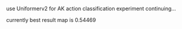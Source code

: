use Uniformerv2 for AK action classification
experiment continuing...

currently best result map is 0.54469
